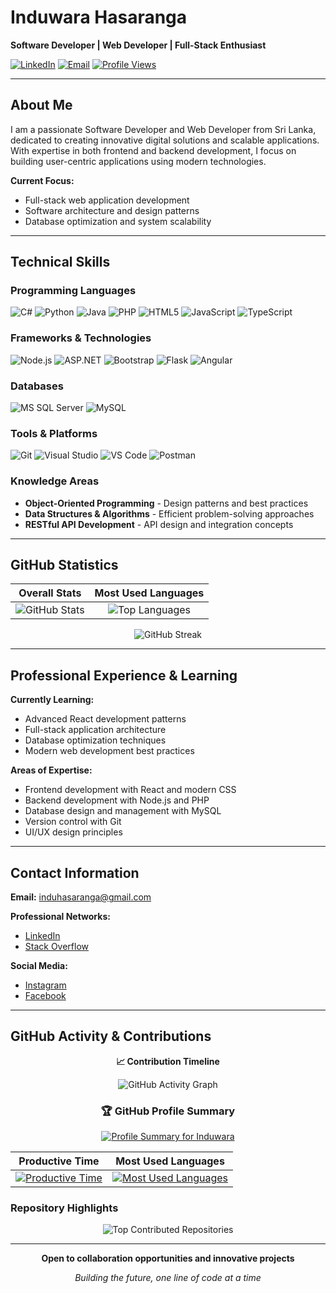 # Induwara Hasaranga

**Software Developer | Web Developer | Full-Stack Enthusiast**

[![LinkedIn](https://img.shields.io/badge/LinkedIn-0077B5?style=flat-square&logo=linkedin&logoColor=white)](https://www.linkedin.com/in/induwara-hasaranga-a526542b1)
[![Email](https://img.shields.io/badge/Email-D14836?style=flat-square&logo=gmail&logoColor=white)](mailto:induhasaranga@gmail.com)
[![Profile Views](https://komarev.com/ghpvc/?username=clyuu&label=Profile%20Views&color=0e75b6&style=flat-square)](https://github.com/clyuu)

---

## About Me

I am a passionate Software Developer and Web Developer from Sri Lanka, dedicated to creating innovative digital solutions and scalable applications. With expertise in both frontend and backend development, I focus on building user-centric applications using modern technologies.

**Current Focus:**
- Full-stack web application development
- Software architecture and design patterns
- Database optimization and system scalability

---

## Technical Skills

### Programming Languages
![C#](https://img.shields.io/badge/C%23-239120?style=flat-square&logo=c-sharp&logoColor=white)
![Python](https://img.shields.io/badge/Python-3776AB?style=flat-square&logo=python&logoColor=white)
![Java](https://img.shields.io/badge/Java-ED8B00?style=flat-square&logo=openjdk&logoColor=white)
![PHP](https://img.shields.io/badge/PHP-777BB4?style=flat-square&logo=php&logoColor=white)
![HTML5](https://img.shields.io/badge/HTML5-E34F26?style=flat-square&logo=html5&logoColor=white)
![JavaScript](https://img.shields.io/badge/JavaScript-F7DF1E?style=flat-square&logo=javascript&logoColor=black)
![TypeScript](https://img.shields.io/badge/TypeScript-007ACC?style=flat-square&logo=typescript&logoColor=white)

### Frameworks & Technologies
![Node.js](https://img.shields.io/badge/Node.js-339933?style=flat-square&logo=node.js&logoColor=white)
![ASP.NET](https://img.shields.io/badge/ASP.NET-512BD4?style=flat-square&logo=dotnet&logoColor=white)
![Bootstrap](https://img.shields.io/badge/Bootstrap-7952B3?style=flat-square&logo=bootstrap&logoColor=white)
![Flask](https://img.shields.io/badge/Flask-000000?style=flat-square&logo=flask&logoColor=white)
![Angular](https://img.shields.io/badge/Angular-DD0031?style=flat-square&logo=angular&logoColor=white)

### Databases
![MS SQL Server](https://img.shields.io/badge/MS%20SQL%20Server-CC2927?style=flat-square&logo=microsoft-sql-server&logoColor=white)
![MySQL](https://img.shields.io/badge/MySQL-4479A1?style=flat-square&logo=mysql&logoColor=white)

### Tools & Platforms
![Git](https://img.shields.io/badge/Git-F05032?style=flat-square&logo=git&logoColor=white)
![Visual Studio](https://img.shields.io/badge/Visual%20Studio-5C2D91?style=flat-square&logo=visual-studio&logoColor=white)
![VS Code](https://img.shields.io/badge/VS%20Code-007ACC?style=flat-square&logo=visual-studio-code&logoColor=white)
![Postman](https://img.shields.io/badge/Postman-FF6C37?style=flat-square&logo=postman&logoColor=white)

### Knowledge Areas
- **Object-Oriented Programming** - Design patterns and best practices
- **Data Structures & Algorithms** - Efficient problem-solving approaches
- **RESTful API Development** - API design and integration concepts

---

## GitHub Statistics

<div align="center">

| **Overall Stats** | **Most Used Languages** |
|:---:|:---:|
| ![GitHub Stats](https://github-readme-stats.vercel.app/api?username=clyuu&show_icons=true&theme=dark&hide_border=true&count_private=true&bg_color=0d1117&title_color=58a6ff&text_color=c9d1d9&icon_color=58a6ff) | ![Top Languages](https://github-readme-stats.vercel.app/api/top-langs/?username=clyuu&layout=compact&theme=dark&hide_border=true&bg_color=0d1117&title_color=58a6ff&text_color=c9d1d9) |

</div>

<div align="center">

![GitHub Streak](https://streak-stats.demolab.com/?user=clyuu&theme=dark&hide_border=true&background=0d1117&ring=58a6ff&fire=58a6ff&currStreakLabel=c9d1d9&sideLabels=c9d1d9&currStreakNum=58a6ff&sideNums=58a6ff)

</div>

---

## Professional Experience & Learning

**Currently Learning:**
- Advanced React development patterns
- Full-stack application architecture
- Database optimization techniques
- Modern web development best practices

**Areas of Expertise:**
- Frontend development with React and modern CSS
- Backend development with Node.js and PHP
- Database design and management with MySQL
- Version control with Git
- UI/UX design principles

---

## Contact Information

**Email:** induhasaranga@gmail.com

**Professional Networks:**
- [LinkedIn](https://www.linkedin.com/in/induwara-hasaranga-a526542b1)
- [Stack Overflow]()

**Social Media:**
- [Instagram](https://instagram.com/induhasaranga)
- [Facebook](https://web.facebook.com/induwara.hasaranga.281170)

---

## GitHub Activity & Contributions

<div align="center">

**📈 Contribution Timeline**

![GitHub Activity Graph](https://github-readme-activity-graph.vercel.app/graph?username=clyuu&theme=github-dark-dimmed&hide_border=true&bg_color=0d1117&color=58a6ff&line=58a6ff&point=c9d1d9&area=true&area_color=58a6ff)

</div>

<div align="center">

### 🏆 GitHub Profile Summary

[![Profile Summary for Induwara](https://github-profile-summary-cards.vercel.app/api/cards/profile-details?username=clyuu&theme=github_dark)](https://github.com/vn7n24fzkq/github-profile-summary-cards)

</div>

<div align="center">

| **Productive Time** | **Most Used Languages** |
|:---:|:---:|
| [![Productive Time](https://github-profile-summary-cards.vercel.app/api/cards/productive-time?username=clyuu&theme=github_dark&utc_offset=5.5)](https://github.com/vn7n24fzkq/github-profile-summary-cards) | [![Most Used Languages](https://github-profile-summary-cards.vercel.app/api/cards/most-commit-language?username=clyuu&theme=github_dark)](https://github.com/vn7n24fzkq/github-profile-summary-cards) |

</div>

### Repository Highlights

<div align="center">

![Top Contributed Repositories](https://github-contributor-stats.vercel.app/api?username=clyuu&limit=5&theme=dark&combine_all_yearly_contributions=true&bg_color=0d1117&title_color=58a6ff&text_color=c9d1d9)

</div>

---

<div align="center">

**Open to collaboration opportunities and innovative projects**

*Building the future, one line of code at a time*

</div>
